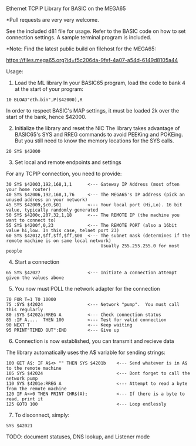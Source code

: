Ethernet TCPIP Library for BASIC on the MEGA65

*Pull requests are very very welcome.

See the included d81 file for usage.  Refer to the BASIC code on how to set connection settings.  A sample terminal program is included.

*Note: Find the latest public build on filehost for the MEGA65:

https://files.mega65.org?id=f5c206da-9fef-4a07-a54d-6149d8105a44

Usage:

1) Load the ML library
In your BASIC65 program, load the code to bank 4 at the start of your program:

```10 BLOAD"eth.bin",P($42000),R```

In order to respect BASIC's MAP settings, it must be loaded 2k over the start of the bank, hence $42000.

2) Initialize the library and reset the NIC
The library takes advantage of BASIC65's SYS and RREG commands to avoid PEEKing and POKEing.  But you still need to know the memory locations for the SYS calls.

```20 SYS $42000```

3) Set local and remote endpoints and settings

For any TCPIP connection, you need to provide:

```
30 SYS $42003,192,168,1,1      <--- Gateway IP Address (most often your home router)
40 SYS $42006,192,168,1,76     <--- The MEGA65's IP address (pick an unused address on your network)
45 SYS $42009,$c0,$01          <--- Your local port (Hi,Lo). 16 bit value, typically randomly generated
50 SYS $4200c,207,32,1,18      <--- The REMOTE IP (the machine you want to connect to)
55 SYS $4200f,0,23             <--- The REMOTE PORT (also a 16bit value hi,low. In this case, telnet port 23)
60 SYS $42012,$ff,$ff,$ff,$00  <--- The subnet mask (determines if the remote machine is on same local network)
                                    Usually 255.255.255.0 for most people
```

4) Start a connection

```
65 SYS $42027                  <--- Initiate a connection attempt given the values above
```

5) You now must POLL the network adapter for the connection

```
70 FOR T=1 TO 10000
75 :SYS $42024                 <--- Network "pump".  You must call this regularly
80 :SYS $4202a:RREG A          <--- Check connection status
85 :IF A....  THEN 100         <--- Test for valid connection
90 NEXT T                      <--- Keep waiting
95 PRINT"TIMED OUT":END        <--- Give up
```

6) Connection is now established, you can transmit and recieve data

The library automatically uses the A$ variable for sending strings:

```
100 GET A$: IF A$<> "" THEN SYS $4201b    <--- Send whatever is in A$ to the remote machine
105 SYS $42024                            <--- Dont forget to call the network pump
110 SYS $4201e:RREG A                     <--- Attempt to read a byte from the remote machine
120 IF A<>0 THEN PRINT CHR$(A);           <--- If there is a byte to read, print it
125 GOTO 100                              <--- Loop endlessly
```

7) To disconnect, simply:

```SYS $42021```

TODO: document statuses, DNS lookup, and Listener mode


